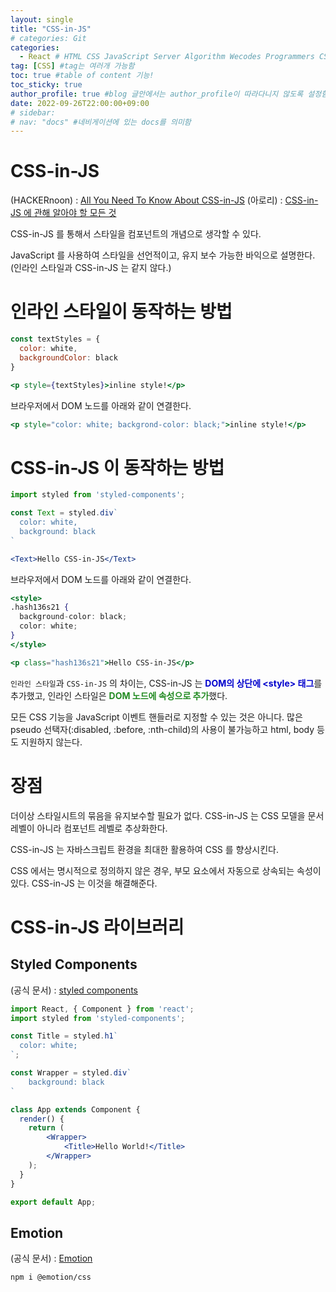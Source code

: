 ```yaml
---
layout: single
title: "CSS-in-JS"
# categories: Git
categories:
  - React # HTML CSS JavaScript Server Algorithm Wecodes Programmers CS Github Blog
tag: [CSS] #tag는 여러개 가능함
toc: true #table of content 기능!
toc_sticky: true
author_profile: true #blog 글안에서는 author_profile이 따라다니지 않도록 설정함
date: 2022-09-26T22:00:00+09:00
# sidebar:
# nav: "docs" #네비게이션에 있는 docs를 의미함
---
```

<style>
.crimson {
  color: crimson;
  font-weight: bold;
}

.mediumblue {
  color: mediumblue;
  font-weight: bold;
}

.forestgreen {
  color: forestgreen;
  font-weight: bold;
}

.black {
  color: black;
  font-weight: bold;
}
</style>

# CSS-in-JS
(HACKERnoon) : [All You Need To Know About CSS-in-JS](https://hackernoon.com/all-you-need-to-know-about-css-in-js-984a72d48ebc)
(아로리) : [CSS-in-JS 에 관해 알아야 할 모든 것](https://d0gf00t.tistory.com/22)


CSS-in-JS 를 통해서 스타일을 컴포넌트의 개념으로 생각할 수 있다.

JavaScript 를 사용하여 스타일을 선언적이고, 유지 보수 가능한 바익으로 설명한다.(인라인 스타일과 CSS-in-JS 는 같지 않다.)

# 인라인 스타일이 동작하는 방법
```jsx
const textStyles = {
  color: white,
  backgroundColor: black
}

<p style={textStyles}>inline style!</p>
```

브라우저에서 DOM 노드를 아래와 같이 연결한다.

```jsx
<p style="color: white; backgrond-color: black;">inline style!</p>
```

# CSS-in-JS 이 동작하는 방법
```jsx
import styled from 'styled-components';

const Text = styled.div`
  color: white,
  background: black
`

<Text>Hello CSS-in-JS</Text>
```

브라우저에서 DOM 노드를 아래와 같이 연결한다.

```jsx
<style>
.hash136s21 {
  background-color: black;
  color: white;
}
</style>

<p class="hash136s21">Hello CSS-in-JS</p>
```

`인라인 스타일`과 `CSS-in-JS` 의 차이는, CSS-in-JS 는 <span class="mediumblue">DOM의 상단에 &lt;style&gt; 태그</span>를 추가했고, 인라인 스타일은 <span class="forestgreen">DOM 노드에 속성으로 추가</span>했다.

모든 CSS 기능을 JavaScript 이벤트 핸들러로 지정할 수 있는 것은 아니다. 많은 pseudo 선택자(:disabled, :before, :nth-child)의 사용이 불가능하고 html, body 등도 지원하지 않는다.

# 장점
더이상 스타일시트의 묶음을 유지보수할 필요가 없다. CSS-in-JS 는 CSS 모델을 문서 레벨이 아니라 컴포넌트 레벨로 추상화한다.

CSS-in-JS 는 자바스크립트 환경을 최대한 활용하여 CSS 를 향상시킨다.

CSS 에서는 명시적으로 정의하지 않은 경우, 부모 요소에서 자동으로 상속되는 속성이 있다. CSS-in-JS 는 이것을 해결해준다.

# CSS-in-JS 라이브러리
## Styled Components
(공식 문서) : [styled components](https://styled-components.com/)

```jsx
import React, { Component } from 'react';
import styled from 'styled-components';

const Title = styled.h1`
  color: white;
`;

const Wrapper = styled.div`
    background: black
`

class App extends Component {
  render() {
    return (
        <Wrapper>
            <Title>Hello World!</Title>
        </Wrapper>
    );
  }
}

export default App;
```

## Emotion
(공식 문서) : [Emotion](https://emotion.sh/docs/introduction)

```bash
npm i @emotion/css
```




<!-- ① ② ③ ④ ⑤ ⑥ ⑦ ⑧ ⑨-->

<!-- ### 2. Link 넣기

```

유형 1: (설명어를 입력) : [gunhee's coding blog](https://gunhee-jeong.github.io/)
유형 2: (URL 자동연결) : <https://gunhee-jeong.github.io/>
유형 3: (동일 파일 내 '문단으로 이동') : [1. Header로 이동](###-1-header)

```

```bash
.next/static
        ├── AbmKMg9BFeVUuJ7lsQ1w8
        ├── chunks                 // 여러 페이지에서 공통으로 사용되는 번들 파일
        │       └──  pages         // 각 페이지의 번들 파일
        ├── runtime                // 웹팩과 next의 런타임과 관련된 번들 파일
        ├── css                    // 애플리케이션의 모든 페이지에 대한 글로벌 CSS 파일
        └── media                  // 정적으로 가져온 이미지 next/image가 여기에 해시 및 복사
        
```

<details>
<summary class="black">코드</summary>
<div markdown="1">

```jsx
// helloWorld!
const hello = 'hi';
```
</div>
</details>

1. 특수문자를 제거
2. 스페이스는 -로 바꾸고
3. 대문자는 소문자로!
   그래서 ### 1. Header -> #1-header

## Link: [google][https://www.google.com/]

### 3. 수평선

```

---

```

---

### 4. 라인 바꾸기

```

스페이스바를 2번 눌러주면 다음칸으로
이동할 수 있어요!

```

---

스페이스바를 2번 눌러주면
다음칸으로 이동할 수 있어요!

### 5. list 만들기

```

1. 1번
2. 2번
3. 3번

- 순서없는 list
  - 순서없는 list
    - 순서없는 list

```

1. 1번
2. 2번
3. 3번

- 순서없는 list
  - 순서없는 list
    - 순서없는 list

---

### 6. font 관련

```

**진하게** -> 볼드
_기울여서_ -> 이탤릭체
~~취소선~~ -> 취소선

<ul>밑줄넣기</ul> -> 밑줄
<span style="color:red">빨간 글씨</span> -> 글자색
이것이 `인라인` 입니다 -> 인라인 코드
```

**진하게** -> 볼드
_기울여서_ -> 이탤릭체
~~취소선~~ -> 취소선
<u>밑줄넣기</u> -> 밑줄
<span style="color:red">빨간 글씨</span>
이것이 `인라인` 입니다 -> 인라인 코드

---

### 7. 인용구문

```
> coding
>
> > JavaScript
> >
> > > 내가 프짱!
```

> coding
>
> > JavaScript
> >
> > > 내가 프짱!

---

### 8. 이미지 삽입

```
유형1: ('사이즈를 조절' -> HTML 태그 사용) : <img src="https://gunhee-jeong.github.io/assets/images/blogLogo.png" width="300" height="200">
유형2: (이미지 삽입 후 -> 링크 걸기)
[![이미지](https://gunhee-jeong.github.io/assets/images/blogLogo/blogLogo.png)](https://gunhee-jeong.github.io/)
```

유형1: ('사이즈를 조절' -> HTML 태그 사용) : <img src="https://gunhee-jeong.github.io/assets/images/blogLogo.png" width="300" height="200">
유형2: (이미지 삽입 후 -> 링크 걸기)
[![이미지](https://gunhee-jeong.github.io/assets/images/blogLogo.png)](https://gunhee-jeong.github.io/)

### 9. 표 만들기

```
||국어|영어|
| :--- | ---: | :--: |
|건희 | 100점 | 100점
|철수 | 100점 | 100점
```

|      |  국어 | 영어  |
| :--- | ----: | :---: |
| 건희 | 100점 | 100점 |
| 철수 | 100점 | 100점 |

> - header를 넣고 싶은 경우 ---을 사용하고 :을 이용하여 정렬에 사용함!

### 10. 토글 만들기
 -->
